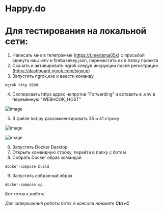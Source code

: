 # Happy.do

# Для тестирования на локальной сети:
1. Написать мне в телеграмме (https://t.me/tema05k) с просьбой скинуть наш .env и firebasekey.json, переместить их в папку проекта
2. Скачать и активировать ngrok следуя инсрукции после регистрации (https://dashboard.ngrok.com/signup)
3. Запустить ngrok.exe и ввести команду
```
ngrok http 8080
```
4. Скопировать https адрес напротив "Forwarding" и вставить в .env в переменную "WEBHOOK_HOST"

![image](https://github.com/Student-Labs-2023/Happy.do/assets/80484896/8af6e93e-fe76-466e-bbda-241272ad88a7)

5. В файле bot.py раскомментировать 35 и 41 строку
   
![image](https://github.com/Student-Labs-2023/Happy.do/assets/80484896/18fd6195-a79c-4d20-b21b-23518e56d4b6)

![image](https://github.com/Student-Labs-2023/Happy.do/assets/80484896/9fc00dd8-a493-4175-b238-45799f15c3c5)



6. Запустить Docker Desktop
7. Открыть командную строку, перейти в папку с ботом
8. Собрать Docker образ командой
```
docker-compose build  
```
9. Запустить собранный образ
```  
docker-compose up
```
*Бот готов к работе* 

*Для заверешения работы бота, в консоли нажмите **Ctrl+C***
